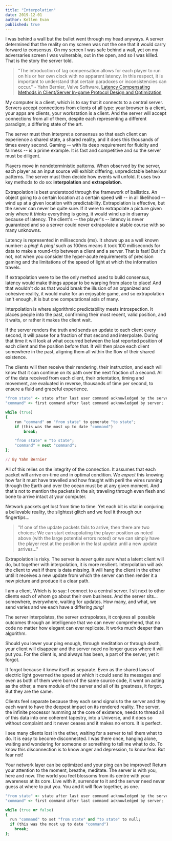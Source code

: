 ```yaml
---
title: "Interpolation"
date: 2019-12-01
author: Kellen Evan
published: true
---
```


I was behind a wall but the bullet went through my head anyways. A server determined that the reality on my screen was not the one that it would carry forward to consensus. On my screen I was safe behind a wall, yet on my adversaries screen I was vulnerable, out in the open, and so I was killed. That is the story the server told.

> "The introduction of lag compensation allows for each player to run on his or her own clock with no apparent latency. In this respect, it is important to understand that certain paradoxes or inconsistencies can occur." - Yahn Bernier, Valve Software, [Latency Compensating Methods in Client/Server In-game Protocol Design and Optimization]( https://developer.valvesoftware.com/wiki/Latency_Compensating_Methods_in_Client/Server_In-game_Protocol_Design_and_Optimization)

My computer is a client, which is to say that it connects to a central server. Servers accept connections from clients of all type: your browser is a client, your apps are clients, your workstation is a client. And the server will accept connections from all of them, despite each representing a different paradigm, a differing state of the art.

The server must then interpret a consensus so that each client can experience a shared state, a shared reality, and it does this thousands of times every second. Gaming -- with its deep requirement for fluidity and fairness -- is a prime example. It is fast and competitive and so the server must be diligent.

Players move in nondeterministic patterns. When observed by the server, each player as an input source will exhibit differing, unpredictable behaviour patterns. The server must then decide how events will unfold. It uses two key methods to do so: **interpolation** and **extrapolation**.

Extrapolation is best understood through the framework of ballistics. An object going to a certain location at a certain speed will -- in all likelihood -- wind up at a given location with predictability. Extrapolation is effective, but the server can never be quite sure. If it were to extrapolate a picture given only where it _thinks_ everything is going, it would wind up in disarray because of latency. The client's -- the player's -- latency is never guaranteed and so a server could never extrapolate a stable course with so many unknowns.

Latency is represented in milliseconds (ms). It shows up as a well known number: a _ping_! A _ping!_ such as 100ms means it took 100 milliseconds for data to make a round-trip between a client and a server. That is fast! But it's not, not when you consider the hyper-acute requirements of precision gaming and the limitations of the speed of light at which the information travels.

If extrapolation were to be the only method used to build consensus, latency would make things appear to be warping from place to place! And that wouldn't do as that would break the illusion of an organized and cohesive reality, it would make for an enjoyable game, and so extrapolation isn't enough, it is but one computational axis of many.  

Interpolation is where algorithmic predictability meets introspection. It places people into the past, confirming their most recent, valid position, and it waits, or rather it makes the client wait.

If the server renders the truth and sends an update to each client every second, it will pause for a fraction of that second and interpolate. During that time it will look at what occurred between the last reported position of each client and the position before that. It will then place each client somewhere in the past, aligning them all within the flow of their shared existence.

The clients will then receive their rendering, their instruction, and each will know that it can continue on its path over the next fraction of a second. All of the data received from each client, their orientation, timing and movement, are evaluated in reverse, thousands of time per second, to ensure a fluid and graceful experience.

```ruby
"from state" <- state after last user command acknowledged by the server;
"command" <- first command after last command acknowledged by server;

while (true)
{
    run "command" on "from state" to generate "to state";
    if (this was the most up to date "command")
        break;

    "from state" = "to state";
    "command" = next "command";
};

// By Yahn Bernier
```

All of this relies on the integrity of the connection. It assumes that each packet will arrive on-time and in optimal condition. We _expect_ this knowing how far it must have travelled and how fraught with peril the wires running through the Earth and over the ocean must be at any given moment. And that's not to mention the packets in the air, traveling through even flesh and bone to arrive intact at your computer.

Network packets get lost from time to time. Yet each bit is vital in conjuring a believable reality, the slightest glitch and we feel it through our fingertips...

> "If one of the update packets fails to arrive, then there are two choices: We can start extrapolating the player position as noted above (with the large potential errors noted) or we can simply have the player rest at the position in the last update until a new update arrives..."

Extrapolation is risky. The server is _never quite sure_ what a latent client will do, but together with interpolation, it is more resilient. Interpolation will ask the client to wait if there is data missing. It will hang the client in the ether until it receives a new update from which the server can then render it a new picture and produce it a clear path.

I am a client. Which is to say: I connect to a central server. I sit next to other clients each of whom go about their own business. And the server sits... somewhere, everywhere, waiting for updates. How many, and what, we send varies and we each have a differing _ping!_

The server interpolates, the server extrapolates, it conjures all possible outcomes through an intelligence that we can never comprehend, that no code no matter how elegant can ever replicate. It works much deeper than algorithm.

Should you lower your ping enough, through meditation or through death, your client will disappear and the server need no longer guess where it will put you. For the client is, and always has been, a part of the server, yet it forgot.

It forgot because it knew itself as separate. Even as the shared laws of electric light governed the speed at which it could send its messages and even as both of them were born of the same source code, it went on acting as the other, a mere module of the server and all of its greatness, it forgot. But they are the same.

Clients feel separate because they each send signals to the server and they each want to have the deepest impact on its rendered reality. The server, the infinite processor humming at the core of existence, needs to thread all of this data into one coherent tapestry, into a Universe, and it does so without complaint and it never ceases and it makes no errors. It is perfect.

I see many clients lost in the ether, waiting for a server to tell them what to do. It is easy to become disconnected. I was there once, hanging alone, waiting and wondering for someone or something to tell me what to do. To know this disconnection is to know anger and depression, to know fear. But fear not!

Your network layer can be optimized and your ping can be improved! Return your attention to the moment, breathe, meditate. The server is with you, here and now. The world you feel blossoms from its centre with your awareness at its core. Live with it, surrender to it and the server need never guess at where to put you. You and it will flow together, as one.

```ruby
"from state" <- state after last user command acknowledged by the server;
"command" <- first command after last command acknowledged by server;

while (true or false)
{
  run "command" to set "from state" and "to state" to null;
  if (this was the most up to date "command")
    break;
};
```
